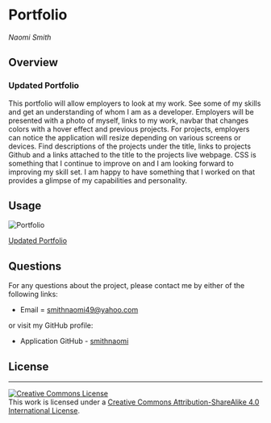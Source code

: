 # Portfolio

_Naomi Smith_

## Overview

### Updated Portfolio

<p> This portfolio will allow employers to look at my work. See some of my skills and get an understanding of whom I am as a developer. Employers will be presented with a photo of myself, links to my work, navbar that changes colors with a hover effect and previous projects. For projects, employers can notice the application will resize depending on various screens or devices. Find descriptions of the projects under the title, links to projects Github and a links attached to the title to the projects live webpage. CSS is something that I continue to improve on and I am looking forward to improving my skill set. I am happy to have something that I worked on that provides a glimpse of my capabilities and personality. <p>

## Usage

![Portfolio](assets/images/Portfolio.gif)

[Updated Portfolio](https://smithnaomi.github.io/Portfolio/)

## Questions

For any questions about the project, please contact me by either of the following links:

- Email = smithnaomi49@yahoo.com

or visit my GitHub profile:

- Application GitHub - [smithnaomi](https://github.com/smithnaomi/Portfolio)

## License

---

<a rel="license" href="http://creativecommons.org/licenses/by-sa/4.0/"><img alt="Creative Commons License" style="border-width:0" src="https://i.creativecommons.org/l/by-sa/4.0/88x31.png" /></a><br />This work is licensed under a <a rel="license" href="http://creativecommons.org/licenses/by-sa/4.0/">Creative Commons Attribution-ShareAlike 4.0 International License</a>.
